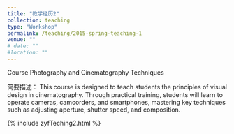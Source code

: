 ```yaml
---
title: "教学经历2"
collection: teaching
type: "Workshop"
permalink: /teaching/2015-spring-teaching-1
venue: ""
# date: ""
#location: ""
---
```


Course Photography and Cinematography Techniques

简要描述：
This course is designed to teach students the principles of visual design in cinematography. 
Through practical training, students will learn to operate cameras, camcorders, and smartphones, 
mastering key techniques such as adjusting aperture, shutter speed, and composition. 


<html>
    <head>
        <title>Embedded HTML</title>
    </head>
    <body>
        {% include zyfTeching2.html %}
    </body>
</html>

